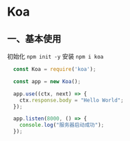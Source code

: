 # Koa

## 一、基本使用

初始化 `npm init -y`
安装 `npm i koa`

```js
  const Koa = require('koa');

  const app = new Koa();

  app.use((ctx, next) => {
    ctx.response.body = "Hello World";
  });

  app.listen(8000, () => {
    console.log("服务器启动成功");
  });

```
